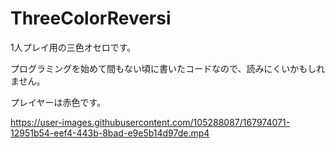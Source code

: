 # ThreeColorReversi
1人プレイ用の三色オセロです。

プログラミングを始めて間もない頃に書いたコードなので、読みにくいかもしれません。

プレイヤーは赤色です。  

https://user-images.githubusercontent.com/105288087/167974071-12951b54-eef4-443b-8bad-e9e5b14d97de.mp4
